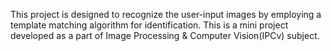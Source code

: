 This project is designed to recognize the user-input images by employing a template matching algorithm for identification. This is a mini project developed as a part of Image Processing & Computer Vision(IPCv) subject.
